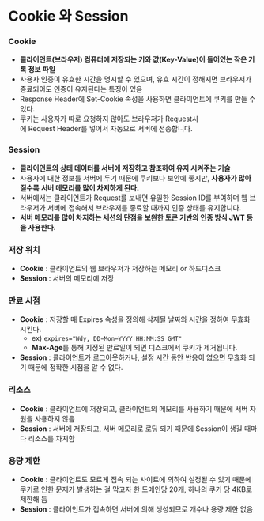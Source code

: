 # Cookie 와 Session

### Cookie

- **클라이언트(브라우저) 컴퓨터에 저장되는 키와 값(Key-Value)이 들어있는 작은 기록 정보 파일**
- 사용자 인증이 유효한 시간을 명시할 수 있으며, 유효 시간이 정해지면 브라우저가 종료되어도 인증이 유지된다는 특징이 있음
- Response Header에 Set-Cookie 속성을 사용하면 클라이언트에 쿠키를 만들 수 있다.
- 쿠키는 사용자가 따로 요청하지 않아도 브라우저가 Request시에 Request Header를 넣어서 자동으로 서버에 전송합니다.

### Session

- **클라이언트의 상태 데이터를 서버에 저장하고 참조하여 유지 시켜주는 기술**
- 사용자에 대한 정보를 서버에 두기 때문에 쿠키보다 보안에 좋지만, **사용자가 많아질수록** **서버 메모리를 많이 차지하게 된다.**
- 서버에서는 클라이언트가 Request를 보내면 유일한 Session ID를 부여하며 웹 브라우저가 서버에 접속해서 브라우저를 종료할 때까지 인증 상태를 유지합니다.
- **서버 메모리를 많이 차지하는 세션의 단점을 보완한 토큰 기반의 인증 방식 JWT 등을 사용한다.**

### 저장 위치

- **Cookie** : 클라이언트의 웹 브라우저가 저장하는 메모리 or 하드디스크
- **Session** : 서버의 메모리에 저장

### 만료 시점

- **Cookie** : 저장할 때 Expires 속성을 정의해 삭제될 날짜와 시간을 정하여 무효화 시킨다.
    - ex) `expires="Wdy, DD−Mon−YYYY HH:MM:SS GMT"`
    - **Max-Age**를 통해 지정된 만료일이 되면 디스크에서 쿠키가 제거됩니다.
- **Session** : 클라이언트가 로그아웃하거나, 설정 시간 동안 반응이 없으면 무효화 되기 때문에 정확한 시점을 알 수 없다.

### 리소스

- **Cookie** : 클라이언트에 저장되고, 클라이언트의 메모리를 사용하기 때문에 서버 자원을 사용하지 않음
- **Session** : 서버에 저장되고, 서버 메모리로 로딩 되기 때문에 Session이 생길 때마다 리소스를 차지함

### 용량 제한

- **Cookie** : 클라이언트도 모르게 접속 되는 사이트에 의하여 설정될 수 있기 때문에 쿠키로 인한 문제가 발생하는 걸 막고자 한 도메인당 20개, 하나의 쿠기 당 4KB로 제한해 둠
- **Session** : 클라이언트가 접속하면 서버에 의해 생성되므로 개수나 용량 제한 없음